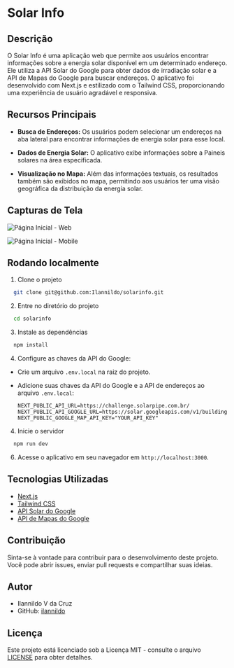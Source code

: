 # Solar Info

## Descrição

O Solar Info é uma aplicação web que permite aos usuários encontrar informações sobre a energia solar disponível em um determinado endereço. Ele utiliza a API Solar do Google para obter dados de irradiação solar e a API de Mapas do Google para buscar endereços. O aplicativo foi desenvolvido com Next.js e estilizado com o Tailwind CSS, proporcionando uma experiência de usuário agradável e responsiva.

## Recursos Principais

- **Busca de Endereços:** Os usuários podem selecionar um endereços na aba lateral para encontrar informações de energia solar para esse local.

- **Dados de Energia Solar:** O aplicativo exibe informações sobre a Paineis solares na área especificada.

- **Visualização no Mapa:** Além das informações textuais, os resultados também são exibidos no mapa, permitindo aos usuários ter uma visão geográfica da distribuição da energia solar.

## Capturas de Tela

![Página Inicial - Web](screenshot-home.png)

![Página Inicial - Mobile](screenshot-mobile.png)



## Rodando localmente

1. Clone o projeto

```bash
  git clone git@github.com:Ilannildo/solarinfo.git
```

2. Entre no diretório do projeto

```bash
  cd solarinfo
```

3. Instale as dependências

```bash
  npm install
```


4. Configure as chaves da API do Google:

- Crie um arquivo `.env.local` na raiz do projeto.

- Adicione suas chaves da API do Google e a API de endereços ao arquivo `.env.local`:

  ```
  NEXT_PUBLIC_API_URL=https://challenge.solarpipe.com.br/
  NEXT_PUBLIC_API_GOOGLE_URL=https://solar.googleapis.com/v1/buildingInsights:findClosest
  NEXT_PUBLIC_GOOGLE_MAP_API_KEY="YOUR_API_KEY"
  ```

4. Inicie o servidor

```bash
  npm run dev
```




6. Acesse o aplicativo em seu navegador em `http://localhost:3000`.

## Tecnologias Utilizadas

- [Next.js](https://nextjs.org/)
- [Tailwind CSS](https://tailwindcss.com/)
- [API Solar do Google](https://console.cloud.google.com/apis/library/solar.googleapis.com)
- [API de Mapas do Google](https://console.cloud.google.com/apis/library/maps-backend.googleapis.com)

## Contribuição

Sinta-se à vontade para contribuir para o desenvolvimento deste projeto. Você pode abrir issues, enviar pull requests e compartilhar suas ideias.

## Autor

- Ilannildo V da Cruz
- GitHub: [ilannildo](https://github.com/ilannildo)

## Licença

Este projeto está licenciado sob a Licença MIT - consulte o arquivo [LICENSE](LICENSE) para obter detalhes.
